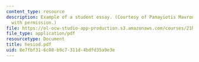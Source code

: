 ```yaml
---
content_type: resource
description: Example of a student essay. (Courtesy of Panayiotis Mavrommatis. Used
  with permission.)
file: https://ol-ocw-studio-app-production.s3.amazonaws.com/courses/21h-301-the-ancient-world-greece-fall-2004/8e7fbf316c08b9c7311d4bdfd35a9e3e_hesiod.pdf
file_type: application/pdf
resourcetype: Document
title: hesiod.pdf
uid: 8e7fbf31-6c08-b9c7-311d-4bdfd35a9e3e
---
```


